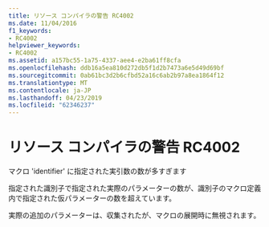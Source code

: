```yaml
---
title: リソース コンパイラの警告 RC4002
ms.date: 11/04/2016
f1_keywords:
- RC4002
helpviewer_keywords:
- RC4002
ms.assetid: a157bc55-1a75-4337-aee4-e2ba61ff8cfa
ms.openlocfilehash: ddb16a5ea810d272db5f1d2b7473a6e5d49d69bf
ms.sourcegitcommit: 0ab61bc3d2b6cfbd52a16c6ab2b97a8ea1864f12
ms.translationtype: MT
ms.contentlocale: ja-JP
ms.lasthandoff: 04/23/2019
ms.locfileid: "62346237"
---
```

# <a name="resource-compiler-warning-rc4002"></a>リソース コンパイラの警告 RC4002

マクロ 'identifier' に指定された実引数の数が多すぎます

指定された識別子で指定された実際のパラメーターの数が、識別子のマクロ定義内で指定された仮パラメーターの数を超えています。

実際の追加のパラメーターは、収集されたが、マクロの展開時に無視されます。